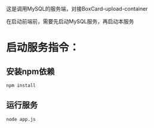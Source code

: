 这是调用MySQL的服务端，对接BoxCard-upload-container

在启动前端前，需要先启动MySQL服务，再启动本服务

# 启动服务指令：

## 安装npm依赖

```
npm install
```

## 运行服务

```
node app.js
```